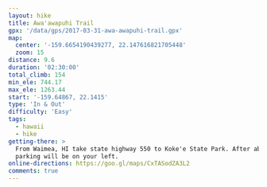 ```yaml
---
layout: hike
title: Awa'awapuhi Trail
gpx: '/data/gps/2017-03-31-awa-awapuhi-trail.gpx'
map:
  center: '-159.6654190439277, 22.147616821705448'
  zoom: 15
distance: 9.6
duration: '02:30:00'
total_climb: 154
min_ele: 744.17
max_ele: 1263.44
start: '-159.64867, 22.1415'
type: 'In & Out'
difficulty: 'Easy'
tags:
  - hawaii
  - hike
getting-there: >
  From Waimea, HI take state highway 550 to Koke'e State Park. After about 17 miles the trailhead
  parking will be on your left.
online-directions: https://goo.gl/maps/CxTASodZA3L2
comments: true
---
```

